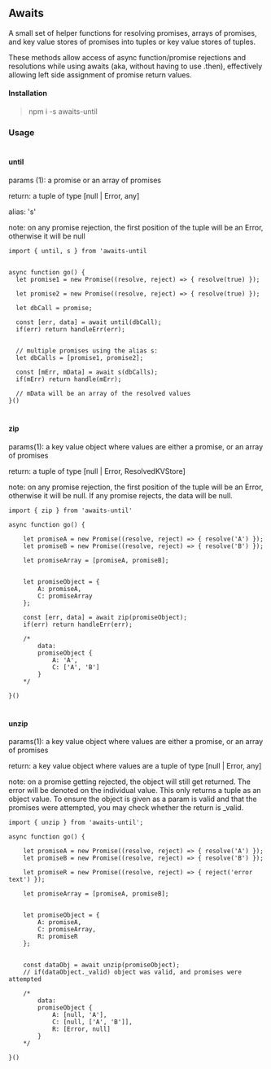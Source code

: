 ## Awaits

A small set of helper functions for resolving promises, arrays of promises, and key value stores of promises into tuples or key value stores of tuples.

These methods allow access of async function/promise rejections and resolutions while using awaits (aka, without having to use .then), effectively allowing left side assignment of promise return values.

#### Installation

> npm i -s awaits-until

### Usage
#

#### until
params (1): a promise or an array of promises

return: a tuple of type [null | Error, any]

alias: 's'

note: on any promise rejection, the first position of the tuple will be an Error, otherwise it will be null

	import { until, s } from 'awaits-until
    
    
    async function go() {
      let promise1 = new Promise((resolve, reject) => { resolve(true) });

      let promise2 = new Promise((resolve, reject) => { resolve(true) });

      let dbCall = promise;

      const [err, data] = await until(dbCall);
      if(err) return handleErr(err);


      // multiple promises using the alias s:
      let dbCalls = [promise1, promise2];

      const [mErr, mData] = await s(dbCalls);
      if(mErr) return handle(mErr);
      
      // mData will be an array of the resolved values
    }()
    
    
    
 #   
    
#### zip
params(1): a key value object where values are either a promise, or an array of promises

return: a tuple of type [null | Error, ResolvedKVStore]

note: on any promise rejection, the first position of the tuple will be an Error, otherwise it will be null. If any promise rejects, the data will be null.

	import { zip } from 'awaits-until'
    
    async function go() {
    
    	let promiseA = new Promise((resolve, reject) => { resolve('A') });
        let promiseB = new Promise((resolve, reject) => { resolve('B') });
        
        let promiseArray = [promiseA, promiseB];
        
        
		let promiseObject = {
        	A: promiseA,
            C: promiseArray
        };   
        
        const [err, data] = await zip(promiseObject);
        if(err) return handleErr(err);
        
        /*
        	data:
        	promiseObject {
            	A: 'A',
               	C: ['A', 'B']
            }
        */
        
    }()
    
        
    
# 
    
    
#### unzip
params(1): a key value object where values are either a promise, or an array of promises

return: a key value object where values are a tuple of type [null | Error, any]

note: on a promise getting rejected, the object will still get returned. The error will be denoted on the individual value. This only returns a tuple as an object value. To ensure the object is given as a param is valid and that the promises were attempted, you may check whether the return is _valid.

	import { unzip } from 'awaits-until';
    
    async function go() {
    	
    	let promiseA = new Promise((resolve, reject) => { resolve('A') });
        let promiseB = new Promise((resolve, reject) => { resolve('B') });
        
        let promiseR = new Promise((resolve, reject) => { reject('error text') });
        
        let promiseArray = [promiseA, promiseB];
        
        
		let promiseObject = {
        	A: promiseA,
            C: promiseArray,
            R: promiseR
        };   
        
        
        const dataObj = await unzip(promiseObject);
        // if(dataObject._valid) object was valid, and promises were attempted
        
        /*
        	data:
            promiseObject {
            	A: [null, 'A'],
                C: [null, ['A', 'B']],
                R: [Error, null]
            }
        */
        
    }()
    
    
    


